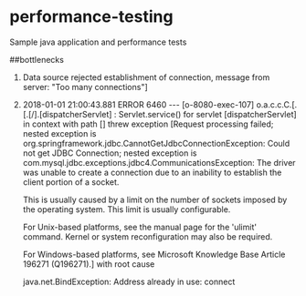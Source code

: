 # performance-testing
Sample java application and performance tests

##bottlenecks
1. Data source rejected establishment of connection,  message from server: "Too many connections"]
2. 2018-01-01 21:00:43.881 ERROR 6460 --- [o-8080-exec-107] o.a.c.c.C.[.[.[/].[dispatcherServlet]    : Servlet.service() for servlet [dispatcherServlet] in context with path [] threw exception [Request processing failed; nested exception is org.springframework.jdbc.CannotGetJdbcConnectionException: Could not get JDBC Connection; nested exception is com.mysql.jdbc.exceptions.jdbc4.CommunicationsException: The driver was unable to create a connection due to an inability to establish the client portion of a socket.
   
   This is usually caused by a limit on the number of sockets imposed by the operating system. This limit is usually configurable. 
   
   For Unix-based platforms, see the manual page for the 'ulimit' command. Kernel or system reconfiguration may also be required.
   
   For Windows-based platforms, see Microsoft Knowledge Base Article 196271 (Q196271).] with root cause
   
   java.net.BindException: Address already in use: connect
